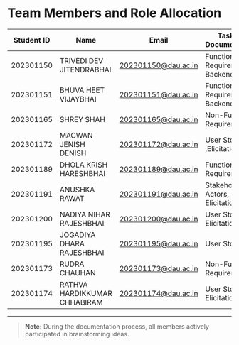 # Team Members and Role Allocation

| Student ID | Name                             | Email                        | Tasks in Documentation                               | Future Roles                 |
|------------|----------------------------------|------------------------------|------------------------------------------------------|------------------------------|
| 202301150  | TRIVEDI DEV JITENDRABHAI         | 202301150@dau.ac.in          | Functional Requirements, Backend                     | Backend, Testing             |
| 202301151  | BHUVA HEET VIJAYBHAI             | 202301151@dau.ac.in          | Functional Requirements, Backend                     | Backend                      |
| 202301165  | SHREY SHAH                       | 202301165@dau.ac.in          | Non-Functional Requirements                          | Backend                      |
| 202301172  | MACWAN JENISH DENISH             | 202301172@dau.ac.in          | User Stories ,Elicitation                            | Frontend, Testing            |
| 202301189  | DHOLA KRISH HARESHBHAI           | 202301189@dau.ac.in          | Functional Requirements                              | Backend                      |
| 202301191  | ANUSHKA RAWAT                    | 202301191@dau.ac.in          | Stakeholders & Actors, Epics, Elicitation            | Frontend                     |
| 202301200  | NADIYA NIHAR RAJESHBHAI          | 202301200@dau.ac.in          | User Stories , Elicitation                           | Backend                      |
| 202301195  | JOGADIYA DHARA RAJESHBHAI        | 202301195@dau.ac.in          | User Stories                                         | Frontend                     |
| 202301173  | RUDRA CHAUHAN                    | 202301173@dau.ac.in          | Non-Functional Requirements                          | Frontend                     |
| 202301174  | RATHVA HARDIKKUMAR CHHABIRAM     | 202301174@dau.ac.in          | User Stories , Elicitation                           | Frontend                     |

---

> **Note:** During the documentation process, all members actively participated in brainstorming ideas.
